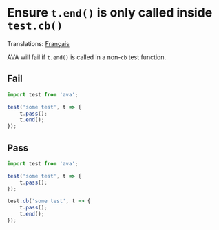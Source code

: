 # Ensure `t.end()` is only called inside `test.cb()`

Translations: [Français](https://github.com/sindresorhus/ava-docs/blob/master/fr_FR/related/eslint-plugin-ava/docs/rules/no-invalid-end.md)

AVA will fail if `t.end()` is called in a non-`cb` test function.


## Fail

```js
import test from 'ava';

test('some test', t => {
	t.pass();
	t.end();
});
```


## Pass

```js
import test from 'ava';

test('some test', t => {
	t.pass();
});

test.cb('some test', t => {
	t.pass();
	t.end();
});
```
